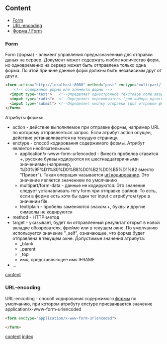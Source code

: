 ## Content

* [Form](#form)
* [URL-encoding](#url-encoding)
* [Форма / Form](#form)

### Form
Form (форма) - элемент управления предназначенный для отправки даных на сервер. Документ может содержать любое количество форм, но одновременно на сервер может быть отправлена только одна форма. По этой причине данные форм должны быть независимы друг от друга.
```html
<form action="http://localhost:8000" method="post" enctype="multipart/form-data">
    <!-- содержимое формы или элементы формы -->
  <input type="text">	<!--Определяет однострочное текстовое поле ввода-->
  <input type="radio">	<!--Определяет переключатель (для выбора одного из множества вариантов)-->
  <input type="submit"> <!--Определяет кнопку отправки (для отправки формы)-->
</form>
```
Атрибуты формы:
* action - действие выполняемое при отправке формы, например URL по которому отправляеться запрос. Если атрибут action опущен, действие устанавливается на текущую страницу.
* enctype - способ кодирования содержимого формы. Атрибут является необязательным:
  * application/x-www-form-urlencoded - Вместо пробелов ставится +, русские буквы кодируются их шестнадцатеричными значениями (например, %D0%9F%D1%80%D0%B8%D0%B2%D0%B5%D1%82 вместо "Привет"). Такая операция называется [url кодирование](#url-encoding). Это значение является значением по умолчанию
  * multipart/form-data - данные не кодируются. Это значение следует устанавливать тегу form при отправке файлов. То есть, если в форме есть хотя бы один тег input с атрибутом type в значении file.
  * text/plain - пробелы заменяются знаком +, буквы и другие символы не кодируются
* method - HTTP-метод
* target - указывает, будет ли отправленный результат открыт в новой вкладке обозревателя, фрейме или в текущем окне. По умолчанию используется значение "_self", означающее, что форма будет отправлена в текущем окне. Допустимые значения атрибута:
  * _blank
  * _parent
  * _top
  * имя, представляющее имя IFRAME
* ...

[content](#content) 

### URL-encoding
URL-encoding - способ кодирования содержимого [формы](#form) по умолчанию, при котором атрибуту enctype присваивается значение application/x-www-form-urlencoded

```html
<form enctype="application/x-www-form-urlencoded">

</form>
```

[content](#content) [index](index.md)